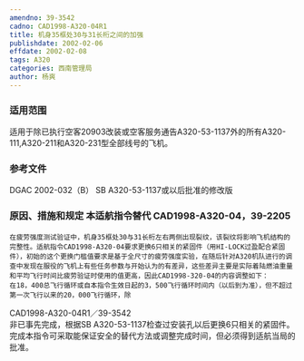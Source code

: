 ```yaml
---
amendno: 39-3542
cadno: CAD1998-A320-04R1
title: 机身35框处30与31长桁之间的加强
publishdate: 2002-02-06
effdate: 2002-02-08
tags: A320
categories: 西南管理局
author: 杨爽
---
```


### 适用范围 
适用于除已执行空客20903改装或空客服务通告A320-53-1137外的所有A320-111,A320-211和A320-231型全部线号的飞机。

### 参考文件
DGAC 2002-032（B）
    SB A320-53-1137或以后批准的修改版

### 原因、措施和规定 本适航指令替代 CAD1998-A320-04，39-2205
    在疲劳强度测试验证中，机身35框处30与31长桁左右两侧出现裂纹，该裂纹将影响飞机结构的完整性。适航指令CAD1998-A320-04要求更换6只相关的紧固件（用HI-LOCK过盈配合紧固件），初始的这个更换门槛值要求是基于全尺寸的疲劳强度实验，在随后针对A320机队进行的调查中发现在服役的飞机上有些任务参数与开始认为的有差异，这些差异主要是实际着陆燃油重量和平均飞行时间比疲劳验证时使用的值更高，因此CAD1998-320-04的内容调整如下： 
    在18，400总飞行循环或自本指令生效日起的3，500飞行循环时间内（以后到为准），但不超过第一次飞行以来的20，000飞行循环，除
  CAD1998-A320-04R1／39-3542   
非已事先完成，根据SB A320-53-1137检查过安装孔以后更换6只相关的紧固件。     完成本指令可采取能保证安全的替代方法或调整完成时间，但必须得到适航当局的批准。
